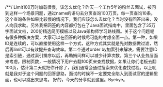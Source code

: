 /**/
Limit100万时加载很慢，该怎么优化？昨天一个工作5年的粉丝去面试，被问到这样一个场景问题，通过name的语句去分页查询100万页，每一页查询10条，这个查询条件如果比较慢的情况下，我们应该怎么去优化？当时没有回答出来，没人向我求助。另外我把网签的内容都打包在了Java面试指南中，里面包含了35万字面试文档，200份精选简历模板以及Java架构师学习路线图。关于这个问题呢有很多种解决方案，大家可以在回答的时候尽可能的考虑全面一点。第一种，如果ID是连续的，可以直接使用这样一个方式，这种方式其实就是先对数据做过滤，然后再limit可以有效提升查询效率。第二个通过order by加索引来解决，需要注意ID是索引链，通过索引排序以后，再勒姆同样可以减少计算次数。第三个从业务层面来考虑，限制页数，一般情况下用户去翻100页来查找数据，如果让你们老板去翻100页，估计第二天就把你开除了，我们通常会通过搜索来优化查找过程。以上呢就是我对于这个问题的回答思路，面试的时候不一定要完全陷入到面试官的逻辑里面，也可以跳出来思考。
	好的，今天的分享就到这里。Byebye。